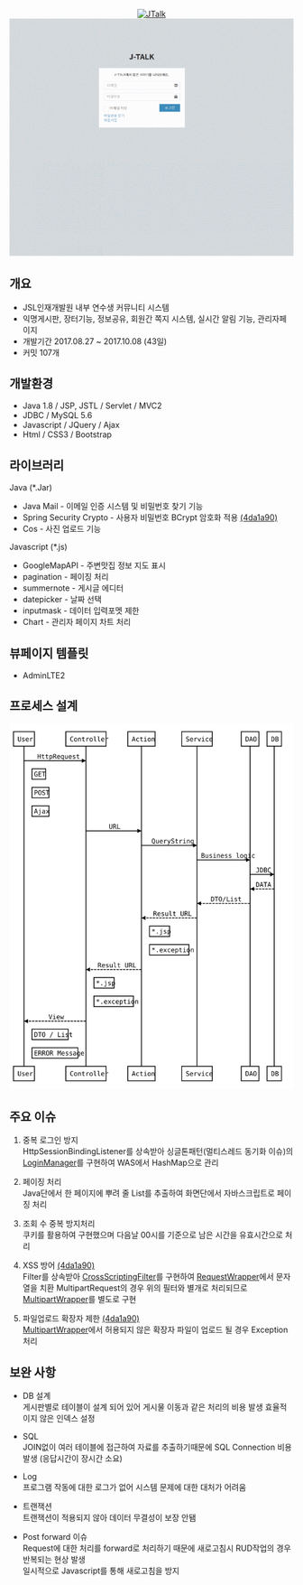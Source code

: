 <p align="center">
    <a href="#"><img alt="JTalk" src="https://i.imgur.com/qQTkKor.png" width="300"></a><br>
    <a href="#"><img alt="JTalk" src="https://github.com/10milin/JTalk/blob/master/jtalk.gif" width="800"></a>
</p>

## 개요
- JSL인재개발원 내부 연수생 커뮤니티 시스템 
- 익명게시판, 장터기능, 정보공유, 회원간 쪽지 시스템, 실시간 알림 기능, 관리자페이지
- 개발기간 2017.08.27 ~ 2017.10.08 (43일)
- 커밋 107개


## 개발환경
- Java 1.8 / JSP, JSTL / Servlet / MVC2
- JDBC / MySQL 5.6
- Javascript / JQuery / Ajax
- Html / CSS3 / Bootstrap


## 라이브러리
Java (*.Jar)
  - Java Mail - 이메일 인증 시스템 및 비밀번호 찾기 기능
  - Spring Security Crypto - 사용자 비밀번호 BCrypt 암호화 적용 [(4da1a90)](https://github.com/10milin/JTalk/commit/4da1a902b488a5e26432ba9c17bdd99e696ae952) 
  - Cos - 사진 업로드 기능
  
Javascript (*.js)
  - GoogleMapAPI - 주변맛집 정보 지도 표시
  - pagination - 페이징 처리
  - summernote - 게시글 에디터
  - datepicker - 날짜 선택
  - inputmask - 데이터 입력포멧 제한
  - Chart - 관리자 페이지 차트 처리

## 뷰페이지 템플릿
- AdminLTE2


## 프로세스 설계  
<img src="./diagram.svg">


## 주요 이슈
1. 중복 로그인 방지  
  HttpSessionBindingListener를 상속받아 싱글톤패턴(멀티스레드 동기화 이슈)의 [LoginManager](https://github.com/10milin/JTalk/blob/master/JTalk/src/com/jtalk/core/LoginManager.java)를 구현하여 WAS에서 HashMap으로 관리

2. 페이징 처리  
  Java단에서 한 페이지에 뿌려 줄 List를 추출하여 화면단에서 자바스크립트로 페이징 처리
  
3. 조회 수 중복 방지처리  
  쿠키를 활용하여 구현했으며 다음날 00시를 기준으로 남은 시간을 유효시간으로 처리
  
4. XSS 방어 [(4da1a90)](https://github.com/10milin/JTalk/commit/4da1a902b488a5e26432ba9c17bdd99e696ae952)   
  Filter를 상속받아 [CrossScriptingFilter](https://github.com/10milin/JTalk/blob/master/JTalk/src/com/jtalk/security/CrossScriptingFilter.java)를 구현하여 [RequestWrapper](https://github.com/10milin/JTalk/blob/master/JTalk/src/com/jtalk/security/RequestWrapper.java)에서 문자열을 치환
  MultipartRequest의 경우 위의 필터와 별개로 처리되므로 [MultipartWrapper](https://github.com/10milin/JTalk/blob/master/JTalk/src/com/jtalk/security/MultipartWrapper.java)를 별도로 구현

5. 파일업로드 확장자 제한 [(4da1a90)](https://github.com/10milin/JTalk/commit/4da1a902b488a5e26432ba9c17bdd99e696ae952)   
  [MultipartWrapper](https://github.com/10milin/JTalk/blob/master/JTalk/src/com/jtalk/security/MultipartWrapper.java)에서 허용되지 않은 확장자 파일이 업로드 될 경우 Exception 처리


## 보완 사항
- DB 설계  
  게시판별로 테이블이 설계 되어 있어 게시물 이동과 같은 처리의 비용 발생
  효율적이지 않은 인덱스 설정
  
- SQL  
  JOIN없이 여러 테이블에 접근하여 자료를 추출하기때문에 SQL Connection 비용 발생 (응답시간이 장시간 소요)
  
- Log  
  프로그램 작동에 대한 로그가 없어 시스템 문제에 대한 대처가 어려움

- 트랜잭션  
  트랜잭션이 적용되지 않아 데이터 무결성이 보장 안됌
  
- Post forward 이슈  
  Request에 대한 처리를 forward로 처리하기 때문에 새로고침시 RUD작업의 경우 반복되는 현상 발생  
  일시적으로 Javascript를 통해 새로고침을 방지
  

